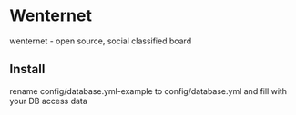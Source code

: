 Wenternet
=========
wenternet - open source, social classified board

Install
-------
rename config/database.yml-example to config/database.yml and fill with your DB access data
